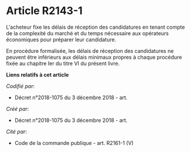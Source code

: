 # Article R2143-1

L'acheteur fixe les délais de réception des candidatures en tenant compte de la complexité du marché et du temps nécessaire
aux opérateurs économiques pour préparer leur candidature. 

En procédure formalisée, les délais de réception des candidatures ne peuvent être inférieurs aux délais minimaux propres à
chaque procédure fixée au chapitre Ier du titre VI du présent livre.

**Liens relatifs à cet article**

_Codifié par_:

  - Décret n°2018-1075 du 3 décembre 2018 - art.

_Créé par_:

  - Décret n°2018-1075 du 3 décembre 2018 - art.

_Cité par_:

  - Code de la commande publique - art. R2161-1 (V)
